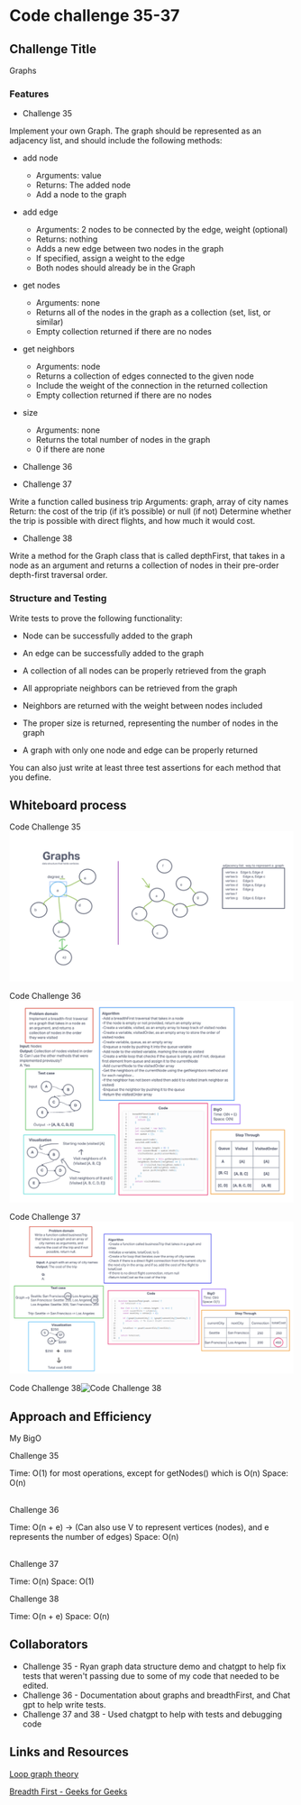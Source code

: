 # Code challenge 35-37

## Challenge Title

Graphs

### Features

- Challenge 35

Implement your own Graph. The graph should be represented as an adjacency list, and should include the following methods:

- add node
  - Arguments: value
  - Returns: The added node
  - Add a node to the graph

- add edge
  - Arguments: 2 nodes to be connected by the edge, weight (optional)
  - Returns: nothing
  - Adds a new edge between two nodes in the graph
  - If specified, assign a weight to the edge
  - Both nodes should already be in the Graph

- get nodes
  - Arguments: none
  - Returns all of the nodes in the graph as a collection (set, list, or similar)
  - Empty collection returned if there are no nodes

- get neighbors
  - Arguments: node
  - Returns a collection of edges connected to the given node
  - Include the weight of the connection in the returned collection
  - Empty collection returned if there are no nodes

- size
  - Arguments: none
  - Returns the total number of nodes in the graph
  - 0 if there are none

- Challenge 36

- Challenge 37

Write a function called business trip
Arguments: graph, array of city names
Return: the cost of the trip (if it’s possible) or null (if not)
Determine whether the trip is possible with direct flights, and how much it would cost.

- Challenge 38

Write a method for the Graph class that is called depthFirst, that takes in a node as an argument and returns a collection of nodes in their pre-order depth-first traversal order.

### Structure and Testing

Write tests to prove the following functionality:

- Node can be successfully added to the graph

- An edge can be successfully added to the graph
- A collection of all nodes can be properly retrieved from the graph
- All appropriate neighbors can be retrieved from the graph
- Neighbors are returned with the weight between nodes included
- The proper size is returned, representing the number of nodes in the graph
- A graph with only one node and edge can be properly returned

You can also just write at least three test assertions for each method that you define.

## Whiteboard process

Code Challenge 35![Ryan live demo whiteboarding - 35](../whiteboard-images/Ryan-livedemo.png)

Code Challenge 36![Code challenge 36](../whiteboard-images/whiteboard36.png)

Code Challenge 37![Code challenge 37](../whiteboard-images/whiteboard37.png)

Code Challenge 38![Code Challenge 38](../whiteboard-images/)

## Approach and Efficiency

My BigO

Challenge 35

Time: O(1) for most operations, except for getNodes() which is O(n)
Space: O(n)
</br>
</br>

Challenge 36

Time: O(n + e) -> (Can also use V to represent vertices (nodes), and e represents the number of edges)
Space: O(n)
</br>
</br>

Challenge 37

Time: O(n)
Space: O(1)

Challenge 38

Time: O(n + e)
Space: O(n)

## Collaborators

- Challenge 35 - Ryan graph data structure demo and chatgpt to help fix tests that weren't passing due to some of my code that needed to be edited.
- Challenge 36 - Documentation about graphs and breadthFirst, and Chat gpt to help write tests.
- Challenge 37 and 38 - Used chatgpt to help with tests and debugging code

## Links and Resources

[Loop graph theory](https://en.wikipedia.org/wiki/Loop_(graph_theory))

[Breadth First - Geeks for Geeks](https://www.geeksforgeeks.org/breadth-first-search-or-bfs-for-a-graph/)
